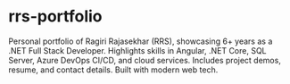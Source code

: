 # rrs-portfolio
Personal portfolio of Ragiri Rajasekhar (RRS), showcasing 6+ years as a .NET Full Stack Developer. Highlights skills in Angular, .NET Core, SQL Server, Azure DevOps CI/CD, and cloud services. Includes project demos, resume, and contact details. Built with modern web tech.
